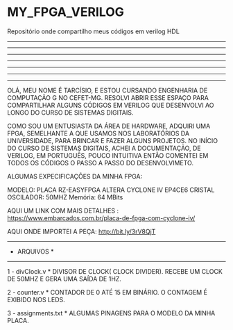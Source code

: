 # MY_FPGA_VERILOG
 Repositório onde compartilho meus códigos em verilog HDL

*************************************************************** 
*    * * * * *       * * * * *       * * * * *       * * *    *  
*   *               *       *       *               *     *   *   
*  * * * * *       * *  *  *       *    * * *      * * * * *  *   
* *               *               *       *       *         * *   
**               *               * * * * *       *           **   
*************************************************************** 
   
    



OLÁ, MEU NOME É TARCÍSIO, E ESTOU CURSANDO ENGENHARIA DE COMPUTAÇÃO G
NO CEFET-MG.
RESOLVI ABRIR ESSE ESPAÇO PARA COMPARTILHAR ALGUNS 
CÓDIGOS EM VERILOG QUE DESENVOLVI AO LONGO DO CURSO DE SISTEMAS DIGITAIS.

COMO SOU UM ENTUSIASTA DA ÁREA DE HARDWARE, ADQUIRI UMA FPGA, SEMELHANTE 
A QUE USAMOS NOS LABORATÓRIOS DA UNIVERSIDADE, PARA BRINCAR E FAZER ALGUNS PROJETOS.
NO INÍCIO DO CURSO DE SISTEMAS DIGITAIS, ACHEI A DOCUMENTAÇÃO, DE VERILOG, EM PORTUGUÊS, POUCO INTUITIVA ENTÃO COMENTEI EM TODOS OS CÓDIGOS O PASSO A PASSO DO DESENVOLVIMETO.

ALGUMAS EXPECIFICAÇÕES DA MINHA FPGA:

MODELO: PLACA RZ-EASYFPGA ALTERA CYCLONE IV EP4CE6
CRISTAL OSCILADOR: 50MHZ
Memória: 64 MBits

AQUI UM LINK COM MAIS DETALHES : https://www.embarcados.com.br/placa-de-fpga-com-cyclone-iv/

AQUI ONDE IMPORTEI A PEÇA: http://bit.ly/3rV8QjT
 

*****************
*   ARQUIVOS    *
*****************

1 - divClock.v 
    * DIVISOR DE CLOCK( CLOCK DIVIDER). RECEBE UM CLOCK DE 50MHZ E GERA UMA SAÍDA DE 1HZ.

2 - counter.v
    * CONTADOR DE 0 ATÉ 15 EM BINÁRIO. O CONTAGEM É EXIBIDO NOS LEDS.

3 - assignments.txt
    * ALGUMAS PINAGENS PARA O MODELO DA MINHA PLACA.